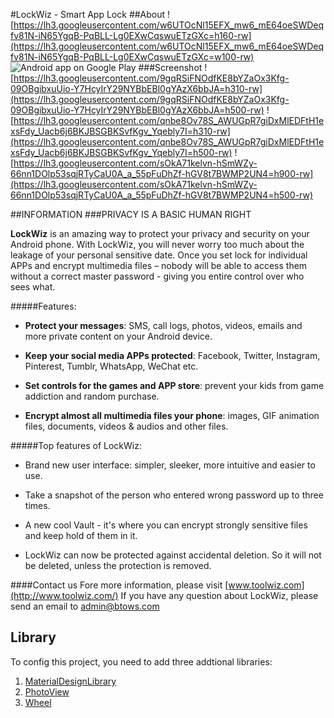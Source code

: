 #LockWiz - Smart App Lock
##About
![https://lh3.googleusercontent.com/w6UTOcNl15EFX_mw6_mE64oeSWDeqfv81N-iN65YgqB-PqBLL-Lg0EXwCqswuETzGXc=h160-rw](https://lh3.googleusercontent.com/w6UTOcNl15EFX_mw6_mE64oeSWDeqfv81N-iN65YgqB-PqBLL-Lg0EXwCqswuETzGXc=w100-rw)
<img alt="Android app on Google Play" src="https://developer.android.com/images/brand/en_app_rgb_wo_45.png" />
</a>
###Screenshot
![https://lh3.googleusercontent.com/9gqRSiFNOdfKE8bYZaOx3Kfg-09OBgibxuUio-Y7HcyIrY29NYBbEBl0gYAzX6bbJA=h310-rw](https://lh3.googleusercontent.com/9gqRSiFNOdfKE8bYZaOx3Kfg-09OBgibxuUio-Y7HcyIrY29NYBbEBl0gYAzX6bbJA=h500-rw)
![https://lh3.googleusercontent.com/qnbe8Ov78S_AWUGpR7giDxMlEDFtH1exsFdy_Uacb6j6BKJBSGBKSvfKgv_Yqebly7I=h310-rw](https://lh3.googleusercontent.com/qnbe8Ov78S_AWUGpR7giDxMlEDFtH1exsFdy_Uacb6j6BKJBSGBKSvfKgv_Yqebly7I=h500-rw)
![https://lh3.googleusercontent.com/sOkA71kelvn-hSmWZy-66nn1DOlp53sqjRTyCaU0A_a_55pFuDhZf-hGV8t7BWMP2UN4=h900-rw](https://lh3.googleusercontent.com/sOkA71kelvn-hSmWZy-66nn1DOlp53sqjRTyCaU0A_a_55pFuDhZf-hGV8t7BWMP2UN4=h500-rw)

##INFORMATION
###PRIVACY IS A BASIC HUMAN RIGHT

**LockWiz** is an amazing way to protect your privacy and security on your Android phone. With LockWiz, you will never worry too much about the leakage of your personal sensitive date. Once you set lock for individual APPs and encrypt multimedia files – nobody will be able to access them without a correct master password - giving you entire control over who sees what.

#####Features:

* **Protect your messages**: SMS, call logs, photos, videos, emails and more private content on your Android device.

*  **Keep your social media APPs protected**: Facebook, Twitter, Instagram, Pinterest, Tumblr, WhatsApp, WeChat etc.

*  **Set controls for the games and APP store**: prevent your kids from game addiction and random purchase.

* **Encrypt almost all multimedia files your phone**: images, GIF animation files, documents, videos & audios and other files.


#####Top features of LockWiz:
* Brand new user interface: simpler, sleeker, more intuitive and easier to use.

* Take a snapshot of the person who entered wrong password up to three times.

* A new cool Vault - it's where you can encrypt strongly sensitive files and keep hold of them in it.

* LockWiz can now be protected against accidental deletion. So it will not be deleted, unless the protection is removed.


####Contact us
Fore more information, please visit [www.toolwiz.com](http://www.toolwiz.com/)
If you have any question about LockWiz, please send an email to admin@btows.com


## Library
To config this project, you need to add three addtional libraries:
1. [MaterialDesignLibrary](https://github.com/navasmdc/MaterialDesignLibrary)
2. [PhotoView](https://github.com/chrisbanes/PhotoView)
3. [Wheel](https://github.com/chemalarrea/Android-wheel)